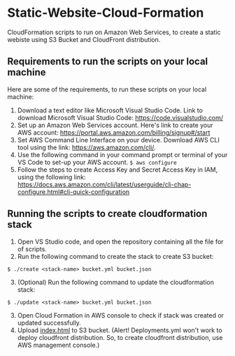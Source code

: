 # Static-Website-Cloud-Formation
CloudFormation scripts to run on Amazon Web Services, to create a static webiste using S3 Bucket and CloudFront distribution.

## Requirements to run the scripts on your local machine
Here are some of the requirements, to run these scripts on your local machine:
1. Download a text editor like Microsoft Visual Studio Code. Link to download Microsoft Visual Studio Code: https://code.visualstudio.com/
2. Set up an Amazon Web Services account. Here's link to create your AWS account: https://portal.aws.amazon.com/billing/signup#/start
3. Set AWS Command Line Interface on your device. Download AWS CLI tool using the link: https://aws.amazon.com/cli/.
4. Use the following command in your command prompt or terminal of your VS Code to set-up your AWS account.
`$ aws configure`
5. Follow the steps to create Access Key and Secret Access Key in IAM, using the following link: https://docs.aws.amazon.com/cli/latest/userguide/cli-chap-configure.html#cli-quick-configuration

## Running the scripts to create cloudformation stack
1. Open VS Studio code, and open the repository containing all the file for of scripts.
2. Run the following command to create the stack to create S3 bucket: 
```
$ ./create <stack-name> bucket.yml bucket.json
```
3. (Optional) Run the following command to update the cloudformation stack: 
```
$ ./update <stack-name> bucket.yml bucket.json
```
3. Open Cloud Formation in AWS console to check if stack was created or updated successfully.
4. Upload [index.html](https://github.com/Karansingh005/Static-Website-Cloud-Formation/blob/master/index.html) to S3 bucket.
 (Alert! Deployments.yml won't work to deploy cloudfront distribution. So, to create cloudfront distribution, use AWS management console.)
